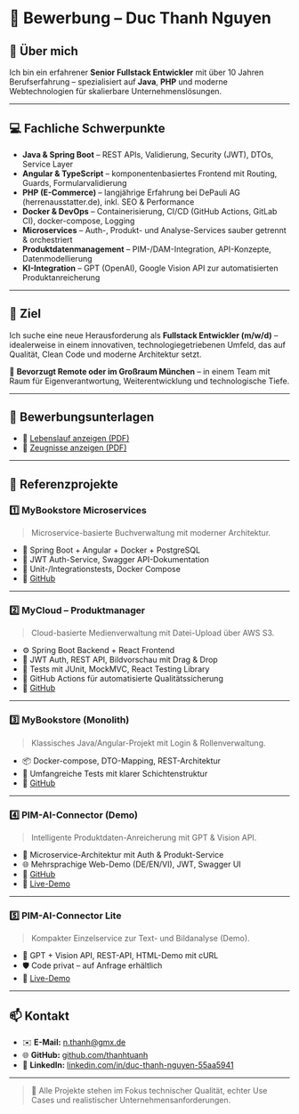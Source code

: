 # 📄 Bewerbung – Duc Thanh Nguyen

## 👤 Über mich

Ich bin ein erfahrener **Senior Fullstack Entwickler** mit über 10 Jahren Berufserfahrung – spezialisiert auf **Java**, **PHP** und moderne Webtechnologien für skalierbare Unternehmenslösungen.

---

## 💻 Fachliche Schwerpunkte

- **Java & Spring Boot** – REST APIs, Validierung, Security (JWT), DTOs, Service Layer
- **Angular & TypeScript** – komponentenbasiertes Frontend mit Routing, Guards, Formularvalidierung
- **PHP (E-Commerce)** – langjährige Erfahrung bei DePauli AG (herrenausstatter.de), inkl. SEO & Performance
- **Docker & DevOps** – Containerisierung, CI/CD (GitHub Actions, GitLab CI), docker-compose, Logging
- **Microservices** – Auth-, Produkt- und Analyse-Services sauber getrennt & orchestriert
- **Produktdatenmanagement** – PIM-/DAM-Integration, API-Konzepte, Datenmodellierung
- **KI-Integration** – GPT (OpenAI), Google Vision API zur automatisierten Produktanreicherung

---

## 🎯 Ziel

Ich suche eine neue Herausforderung als **Fullstack Entwickler (m/w/d)** – idealerweise in einem innovativen, technologiegetriebenen Umfeld, das auf Qualität, Clean Code und moderne Architektur setzt.

📍 **Bevorzugt Remote oder im Großraum München** – in einem Team mit Raum für Eigenverantwortung, Weiterentwicklung und technologische Tiefe.

---

## 💼 Bewerbungsunterlagen

- 📄 [Lebenslauf anzeigen (PDF)](./Lebenslauf.pdf)
- 📄 [Zeugnisse anzeigen (PDF)](./Zeugnisse.pdf)

---

## 🚀 Referenzprojekte

### 1️⃣ MyBookstore Microservices

> Microservice-basierte Buchverwaltung mit moderner Architektur.

- 🔧 Spring Boot + Angular + Docker + PostgreSQL
- 🔐 JWT Auth-Service, Swagger API-Dokumentation
- 🧪 Unit-/Integrationstests, Docker Compose
- 🔗 [GitHub](https://github.com/thanhtuanh/mybookstore-microservices)

---

### 2️⃣ MyCloud – Produktmanager

> Cloud-basierte Medienverwaltung mit Datei-Upload über AWS S3.

- ⚙️ Spring Boot Backend + React Frontend
- 🔐 JWT Auth, REST API, Bildvorschau mit Drag & Drop
- 🧪 Tests mit JUnit, MockMVC, React Testing Library
- 🚀 GitHub Actions für automatisierte Qualitätssicherung
- 🔗 [GitHub](https://github.com/thanhtuanh/spspring-react-aws-s3-demo)

---

### 3️⃣ MyBookstore (Monolith)

> Klassisches Java/Angular-Projekt mit Login & Rollenverwaltung.

- 📦 Docker-compose, DTO-Mapping, REST-Architektur
- 🧪 Umfangreiche Tests mit klarer Schichtenstruktur
- 🔗 [GitHub](https://github.com/thanhtuanh/mybookstore)

---

### 4️⃣ PIM-AI-Connector (Demo)

> Intelligente Produktdaten-Anreicherung mit GPT & Vision API.

- 🧠 Microservice-Architektur mit Auth & Produkt-Service
- 🌐 Mehrsprachige Web-Demo (DE/EN/VI), JWT, Swagger UI
- 🔗 [GitHub](https://github.com/thanhtuanh/pim-ai-connector-demo)  
- 🔗 [Live-Demo](https://pim-ai-connector-demo.onrender.com)

---

### 5️⃣ PIM-AI-Connector Lite

> Kompakter Einzelservice zur Text- und Bildanalyse (Demo).

- 🧩 GPT + Vision API, REST-API, HTML-Demo mit cURL
- 🛡️ Code privat – auf Anfrage erhältlich
- 🔗 [Live-Demo](https://pim-ai-connector-lite.onrender.com)

---

## 📫 Kontakt

- ✉️ **E-Mail:** [n.thanh@gmx.de](mailto:n.thanh@gmx.de)  
- 🌐 **GitHub:** [github.com/thanhtuanh](https://github.com/thanhtuanh)  
- 💼 **LinkedIn:** [linkedin.com/in/duc-thanh-nguyen-55aa5941](https://www.linkedin.com/in/duc-thanh-nguyen-55aa5941)

---

> 👀 Alle Projekte stehen im Fokus technischer Qualität, echter Use Cases und realistischer Unternehmensanforderungen.
